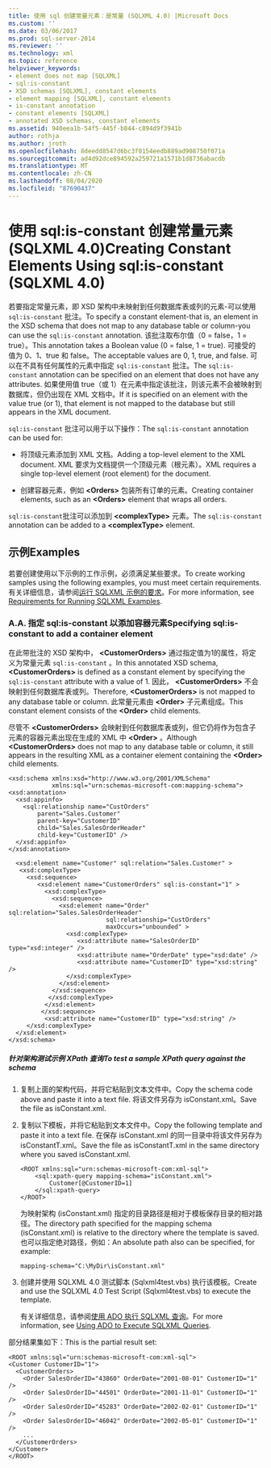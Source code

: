 ```yaml
---
title: 使用 sql 创建常量元素：是常量 (SQLXML 4.0) |Microsoft Docs
ms.custom: ''
ms.date: 03/06/2017
ms.prod: sql-server-2014
ms.reviewer: ''
ms.technology: xml
ms.topic: reference
helpviewer_keywords:
- element does not map [SQLXML]
- sql:is-constant
- XSD schemas [SQLXML], constant elements
- element mapping [SQLXML], constant elements
- is-constant annotation
- constant elements [SQLXML]
- annotated XSD schemas, constant elements
ms.assetid: 940eea1b-54f5-445f-b844-c894d9f3941b
author: rothja
ms.author: jroth
ms.openlocfilehash: 8deedd8547d6bc3f0154eedb889ad908750f071a
ms.sourcegitcommit: ad4d92dce894592a259721a1571b1d8736abacdb
ms.translationtype: MT
ms.contentlocale: zh-CN
ms.lasthandoff: 08/04/2020
ms.locfileid: "87690437"
---
```

# <a name="creating-constant-elements-using-sqlis-constant-sqlxml-40"></a><span data-ttu-id="82f87-102">使用 sql:is-constant 创建常量元素 (SQLXML 4.0)</span><span class="sxs-lookup"><span data-stu-id="82f87-102">Creating Constant Elements Using sql:is-constant (SQLXML 4.0)</span></span>
  <span data-ttu-id="82f87-103">若要指定常量元素，即 XSD 架构中未映射到任何数据库表或列的元素-可以使用 `sql:is-constant` 批注。</span><span class="sxs-lookup"><span data-stu-id="82f87-103">To specify a constant element-that is, an element in the XSD schema that does not map to any database table or column-you can use the `sql:is-constant` annotation.</span></span> <span data-ttu-id="82f87-104">该批注取布尔值（0 = false，1 = true）。</span><span class="sxs-lookup"><span data-stu-id="82f87-104">This annotation takes a Boolean value (0 = false, 1 = true).</span></span> <span data-ttu-id="82f87-105">可接受的值为 0、1、true 和 false。</span><span class="sxs-lookup"><span data-stu-id="82f87-105">The acceptable values are 0, 1, true, and false.</span></span> <span data-ttu-id="82f87-106">可以在不具有任何属性的元素中指定 `sql:is-constant` 批注。</span><span class="sxs-lookup"><span data-stu-id="82f87-106">The `sql:is-constant` annotation can be specified on an element that does not have any attributes.</span></span> <span data-ttu-id="82f87-107">如果使用值 true（或 1）在元素中指定该批注，则该元素不会被映射到数据库，但仍出现在 XML 文档中。</span><span class="sxs-lookup"><span data-stu-id="82f87-107">If it is specified on an element with the value true (or 1), that element is not mapped to the database but still appears in the XML document.</span></span>  
  
 <span data-ttu-id="82f87-108">`sql:is-constant` 批注可以用于以下操作：</span><span class="sxs-lookup"><span data-stu-id="82f87-108">The `sql:is-constant` annotation can be used for:</span></span>  
  
-   <span data-ttu-id="82f87-109">将顶级元素添加到 XML 文档。</span><span class="sxs-lookup"><span data-stu-id="82f87-109">Adding a top-level element to the XML document.</span></span> <span data-ttu-id="82f87-110">XML 要求为文档提供一个顶级元素（根元素）。</span><span class="sxs-lookup"><span data-stu-id="82f87-110">XML requires a single top-level element (root element) for the document.</span></span>  
  
-   <span data-ttu-id="82f87-111">创建容器元素，例如 **\<Orders>** 包装所有订单的元素。</span><span class="sxs-lookup"><span data-stu-id="82f87-111">Creating container elements, such as an **\<Orders>** element that wraps all orders.</span></span>  
  
 <span data-ttu-id="82f87-112">`sql:is-constant`批注可以添加到 **\<complexType>** 元素。</span><span class="sxs-lookup"><span data-stu-id="82f87-112">The `sql:is-constant` annotation can be added to a **\<complexType>** element.</span></span>  
  
## <a name="examples"></a><span data-ttu-id="82f87-113">示例</span><span class="sxs-lookup"><span data-stu-id="82f87-113">Examples</span></span>  
 <span data-ttu-id="82f87-114">若要创建使用以下示例的工作示例，必须满足某些要求。</span><span class="sxs-lookup"><span data-stu-id="82f87-114">To create working samples using the following examples, you must meet certain requirements.</span></span> <span data-ttu-id="82f87-115">有关详细信息，请参阅[运行 SQLXML 示例的要求](../sqlxml/requirements-for-running-sqlxml-examples.md)。</span><span class="sxs-lookup"><span data-stu-id="82f87-115">For more information, see [Requirements for Running SQLXML Examples](../sqlxml/requirements-for-running-sqlxml-examples.md).</span></span>  
  
### <a name="a-specifying-sqlis-constant-to-add-a-container-element"></a><span data-ttu-id="82f87-116">A.</span><span class="sxs-lookup"><span data-stu-id="82f87-116">A.</span></span> <span data-ttu-id="82f87-117">指定 sql:is-constant 以添加容器元素</span><span class="sxs-lookup"><span data-stu-id="82f87-117">Specifying sql:is-constant to add a container element</span></span>  
 <span data-ttu-id="82f87-118">在此带批注的 XSD 架构中， **\<CustomerOrders>** 通过指定值为1的属性，将定义为常量元素 `sql:is-constant` 。</span><span class="sxs-lookup"><span data-stu-id="82f87-118">In this annotated XSD schema, **\<CustomerOrders>** is defined as a constant element by specifying the `sql:is-constant` attribute with a value of 1.</span></span> <span data-ttu-id="82f87-119">因此， **\<CustomerOrders>** 不会映射到任何数据库表或列。</span><span class="sxs-lookup"><span data-stu-id="82f87-119">Therefore, **\<CustomerOrders>** is not mapped to any database table or column.</span></span> <span data-ttu-id="82f87-120">此常量元素由 **\<Order>** 子元素组成。</span><span class="sxs-lookup"><span data-stu-id="82f87-120">This constant element consists of the **\<Order>** child elements.</span></span>  
  
 <span data-ttu-id="82f87-121">尽管不 **\<CustomerOrders>** 会映射到任何数据库表或列，但它仍将作为包含子元素的容器元素出现在生成的 XML 中 **\<Order>** 。</span><span class="sxs-lookup"><span data-stu-id="82f87-121">Although **\<CustomerOrders>** does not map to any database table or column, it still appears in the resulting XML as a container element containing the **\<Order>** child elements.</span></span>  
  
```  
<xsd:schema xmlns:xsd="http://www.w3.org/2001/XMLSchema"  
            xmlns:sql="urn:schemas-microsoft-com:mapping-schema">  
<xsd:annotation>  
  <xsd:appinfo>  
    <sql:relationship name="CustOrders"  
        parent="Sales.Customer"  
        parent-key="CustomerID"  
        child="Sales.SalesOrderHeader"  
        child-key="CustomerID" />  
  </xsd:appinfo>  
</xsd:annotation>  
  
  <xsd:element name="Customer" sql:relation="Sales.Customer" >  
   <xsd:complexType>  
     <xsd:sequence>  
        <xsd:element name="CustomerOrders" sql:is-constant="1" >  
          <xsd:complexType>  
            <xsd:sequence>  
              <xsd:element name="Order" sql:relation="Sales.SalesOrderHeader"  
                           sql:relationship="CustOrders"   
                           maxOccurs="unbounded" >  
                <xsd:complexType>  
                   <xsd:attribute name="SalesOrderID" type="xsd:integer" />  
                   <xsd:attribute name="OrderDate" type="xsd:date" />  
                   <xsd:attribute name="CustomerID" type="xsd:string" />  
                </xsd:complexType>  
              </xsd:element>  
            </xsd:sequence>  
           </xsd:complexType>  
          </xsd:element>  
         </xsd:sequence>  
          <xsd:attribute name="CustomerID" type="xsd:string" />  
     </xsd:complexType>  
  </xsd:element>  
</xsd:schema>  
```  
  
##### <a name="to-test-a-sample-xpath-query-against-the-schema"></a><span data-ttu-id="82f87-122">针对架构测试示例 XPath 查询</span><span class="sxs-lookup"><span data-stu-id="82f87-122">To test a sample XPath query against the schema</span></span>  
  
1.  <span data-ttu-id="82f87-123">复制上面的架构代码，并将它粘贴到文本文件中。</span><span class="sxs-lookup"><span data-stu-id="82f87-123">Copy the schema code above and paste it into a text file.</span></span> <span data-ttu-id="82f87-124">将该文件另存为 isConstant.xml。</span><span class="sxs-lookup"><span data-stu-id="82f87-124">Save the file as isConstant.xml.</span></span>  
  
2.  <span data-ttu-id="82f87-125">复制以下模板，并将它粘贴到文本文件中。</span><span class="sxs-lookup"><span data-stu-id="82f87-125">Copy the following template and paste it into a text file.</span></span> <span data-ttu-id="82f87-126">在保存 isConstant.xml 的同一目录中将该文件另存为 isConstantT.xml。</span><span class="sxs-lookup"><span data-stu-id="82f87-126">Save the file as isConstantT.xml in the same directory where you saved isConstant.xml.</span></span>  
  
    ```  
    <ROOT xmlns:sql="urn:schemas-microsoft-com:xml-sql">  
        <sql:xpath-query mapping-schema="isConstant.xml">  
            Customer[@CustomerID=1]  
        </sql:xpath-query>  
    </ROOT>  
    ```  
  
     <span data-ttu-id="82f87-127">为映射架构 (isConstant.xml) 指定的目录路径是相对于模板保存目录的相对路径。</span><span class="sxs-lookup"><span data-stu-id="82f87-127">The directory path specified for the mapping schema (isConstant.xml) is relative to the directory where the template is saved.</span></span> <span data-ttu-id="82f87-128">也可以指定绝对路径，例如：</span><span class="sxs-lookup"><span data-stu-id="82f87-128">An absolute path also can be specified, for example:</span></span>  
  
    ```  
    mapping-schema="C:\MyDir\isConstant.xml"  
    ```  
  
3.  <span data-ttu-id="82f87-129">创建并使用 SQLXML 4.0 测试脚本 (Sqlxml4test.vbs) 执行该模板。</span><span class="sxs-lookup"><span data-stu-id="82f87-129">Create and use the SQLXML 4.0 Test Script (Sqlxml4test.vbs) to execute the template.</span></span>  
  
     <span data-ttu-id="82f87-130">有关详细信息，请参阅[使用 ADO 执行 SQLXML 查询](../sqlxml/using-ado-to-execute-sqlxml-4-0-queries.md)。</span><span class="sxs-lookup"><span data-stu-id="82f87-130">For more information, see [Using ADO to Execute SQLXML Queries](../sqlxml/using-ado-to-execute-sqlxml-4-0-queries.md).</span></span>  
  
 <span data-ttu-id="82f87-131">部分结果集如下：</span><span class="sxs-lookup"><span data-stu-id="82f87-131">This is the partial result set:</span></span>  
  
```  
<ROOT xmlns:sql="urn:schemas-microsoft-com:xml-sql">   
<Customer CustomerID="1">   
  <CustomerOrders>   
    <Order SalesOrderID="43860" OrderDate="2001-08-01" CustomerID="1" />   
    <Order SalesOrderID="44501" OrderDate="2001-11-01" CustomerID="1" />   
    <Order SalesOrderID="45283" OrderDate="2002-02-01" CustomerID="1" />   
    <Order SalesOrderID="46042" OrderDate="2002-05-01" CustomerID="1" />   
    ...  
  </CustomerOrders>   
</Customer>   
</ROOT>  
```  
  
  
